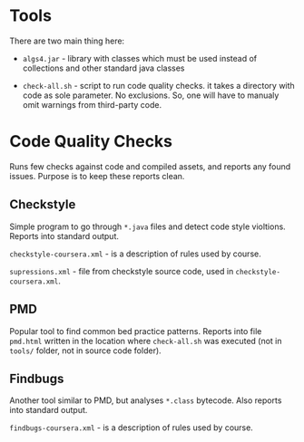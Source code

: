 Tools
=====

There are two main thing here:

* `algs4.jar` - library with classes which must be used instead of collections and other
standard java classes

* `check-all.sh` - script to run code quality checks. it takes a directory with code as
sole parameter. No exclusions. So, one will have to manualy omit warnings from third-party
code.

Code Quality Checks
===================

Runs few checks against code and compiled assets, and reports any found issues. Purpose is
to keep these reports clean.

Checkstyle
----------

Simple program to go through `*.java` files and detect code style violtions. Reports
into standard output.

`checkstyle-coursera.xml` - is a description of rules used by course.

`supressions.xml` - file from checkstyle source code, used in `checkstyle-coursera.xml`.

PMD
---

Popular tool to find common bed practice patterns. Reports into file `pmd.html` written
in the location where `check-all.sh` was executed (not in `tools/` folder, not in source
code folder).

Findbugs
--------

Another tool similar to PMD, but analyses `*.class` bytecode. Also reports into standard
output.

`findbugs-coursera.xml` - is a description of rules used by course.